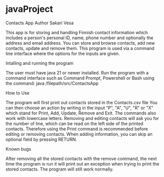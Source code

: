 # javaProject

Contacts App
Author Sakari Vesa

This app is for storing and handling Finnish contact information which
includes a person's personal ID, name, phone number and optionally the address and email address.
You can store and browse contacts, add new contacts, update and remove them.
This program is used via a command line interface where the options for the inputs are given.


Intalling and running the program

The user must have java 21 or newer installed. Run the program with a command interface such as
Command Prompt, Powershell or Bash using the command:
java /filepath/src/ContactsApp


How to Use

The program will first print out contacts stored in the Contacts.csv file
You can then choose an action by writing in the input "P", "A", "U", "R" or "X" which stand for
Print, Add, Update, Remove and Exit. The commands also work with lowercase letters.
Removing and editing contacts will ask you for the number of line, which can be read on the left
side of the printed contacts. Therefore using the Print command is recommended before editing or
removing contacts.
When adding information, you can skip an optional field by pressing RETURN.


Known bugs

After removing all the stored contacts with the remove command, the next time the program is run
it will print out an exception when trying to print the stored contacts. The program will still
work normally.